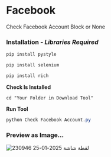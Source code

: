 # Facebook
Check Facebook Account Block or None

### Installation - ***Libraries Required***

```python
pip install pystyle
```
```python
pip install selenium
```
```python
pip install rich
```
**Check Is Installed**
```shell
cd "Your Folder in Download Tool"
```
**Run Tool**
```powershell
python Check Facebook Account.py
```


### Preview as Image...
![لقطة شاشة 2025-01-25 230946](https://github.com/user-attachments/assets/6fa29ba5-f3af-4f97-a310-d059da03967e)

